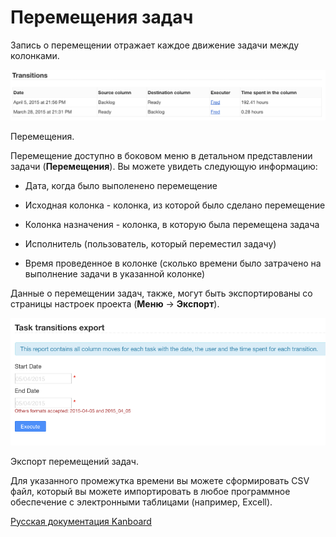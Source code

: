 Перемещения задач
=================



Запись о перемещении отражает каждое движение задачи между колонками.



![Transitions](../screenshots/transitions.png)

Перемещения.



Перемещение доступно в боковом меню в детальном представлении задачи (**Перемещения**). Вы можете увидеть следующую информацию:



-   Дата, когда было выполенено перемещение



-   Исходная колонка - колонка, из которой было сделано перемещение



-   Колонка назначения - колонка, в которую была перемещена задача



-   Исполнитель (пользователь, который переместил задачу)



-   Время проведенное в колонке (сколько времени было затрачено на выполнение задачи в указанной колонке)



Данные о перемещении задач, также, могут быть экспортированы со страницы настроек проекта (**Меню** -\> **Экспорт**).



![Transitions Export](../screenshots/transitions-export.png)

Экспорт перемещений задач.



Для указанного промежутка времени вы можете сформировать CSV файл, который вы можете импортировать в любое программное обеспечение с электронными таблицами (например, Excell).



 
 



[Русская документация Kanboard](http://kanboard.ru/doc/)

